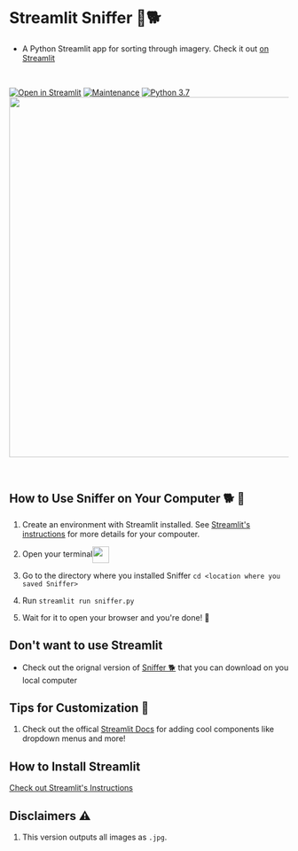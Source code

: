 # Streamlit Sniffer 👑🐕
- A Python Streamlit app for sorting through imagery. Check it out [on Streamlit](https://share.streamlit.io/2320sharon/streamlit_sniffer/sniffer.py)
</br>

[![Open in Streamlit](https://static.streamlit.io/badges/streamlit_badge_black_white.svg)](https://share.streamlit.io/2320sharon/streamlit_sniffer/sniffer.py)
[![Maintenance](https://img.shields.io/badge/Maintained%3F-yes-green.svg)](https://GitHub.com/Naereen/StrapDown.js/graphs/commit-activity)
[![Python 3.7](https://img.shields.io/badge/python-3.7-red.svg)](https://www.python.org/downloads/release/python-370/)
</br>
<img src="https://user-images.githubusercontent.com/61564689/168155940-8f3a0408-48a2-4998-894e-3d2d861847de.gif" width=650 >

</br>

## How to Use Sniffer on Your Computer 🐕 🔧
1. Create an environment with Streamlit installed. See [Streamlit's instructions](https://docs.streamlit.io/library/get-started/installation#:~:text=Set%20up%20your%20virtual%20environment) for more details for your compouter.
2. Open your terminal<a href="url"><img src="https://user-images.githubusercontent.com/61564689/168151976-84c1ed67-518b-40b5-845e-6d859e43595b.png" align="center" height="30" width="30" ></a>

 3. Go to the directory where you installed Sniffer
   `cd <location where you saved Sniffer>`
4. Run `streamlit run sniffer.py`
5. Wait for it to open your browser and you're done! 🎊


## Don't want to use Streamlit
- Check out the orignal version of [Sniffer 🐕](https://github.com/2320sharon/Sniffer) that you can download on you local computer 

## Tips for Customization 🎨
1. Check out the offical [Streamlit Docs](https://docs.streamlit.io/) for adding cool components like dropdown menus and more!

## How to Install Streamlit
[Check out Streamlit's Instructions](https://docs.streamlit.io/library/get-started/installation)

## Disclaimers ⚠️
1. This version outputs all images as `.jpg`.
